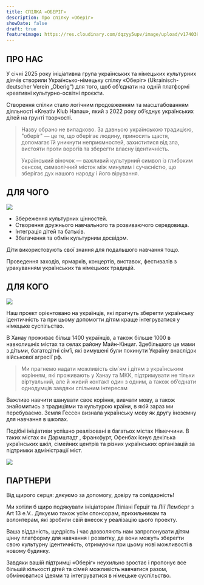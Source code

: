 ```yaml
---
title: СПІЛКА «ОБЕРІГ»
description: Про спілку «Оберіг»
showDate: false
draft: true
featureimage: https://res.cloudinary.com/dqzyy5upv/image/upload/v1740394166/featured_chagg5.jpg
---
```

## ПРО НАС

У січні 2025 року ініціативна група українських та німецьких культурних діячів створили Українсько-німецьку спілку «Оберіг» (Ukrainisch-deutscher Verein  „Oberig“)  для того, щоб об’єднати на одній платформі креативні культурно-освітні проєкти.

Створення спілки стало логічним продовженням та масштабованням  діяльності «Kreativ  Klub  Hanau», який з 2022 року об’єднує українських дітей на грунті творчості.

> Назву обрано не випадково. За давньою українською традицією, "оберіг"  —   це те, що оберігає людину, приносить щастя, допомагає їй уникнути неприємностей, захиститися від зла, вистояти проти ворогів та зберегти власну ідентичність. 
>
> Український віночок —  важливий культурний символ із глибоким сенсом, символічний місток між минулим і сучасністю, що зберігає дух нашого народу і його вірування.

## ДЛЯ ЧОГО

![ ](https://res.cloudinary.com/dqzyy5upv/image/upload/v1740394167/img1_xyojuo.jpg)

* Збереження  культурних цінностей.  
* Створення дружнього навчального та розвиваючого середовища.  
* Інтеграція дітей та батьків.   
* Збагачення та обмін культурним досвідом.

Діти використовують свої знання для подальшого навчання тощо.

Проведення заходів, ярмарків, концертів, виставок, фестивалів з урахуванням українських та німецьких традицій.

## ДЛЯ КОГО

![ ](https://res.cloudinary.com/dqzyy5upv/image/upload/v1740394167/img2_o94e0m.jpg)

Наш проект орієнтовано на українців, які прагнуть зберегти українську ідентичність та при цьому допомогти дітям краще інтегруватися у німецьке суспільство.

В Ханау проживає більш 1400 українців, а також більше 1000 в навколишніх містах та селах району Майн-Кінциг. Здебільшого це мами з дітьми, багатодітні сім’ї, які вимушені були покинути Україну внаслідок військової агресії рф.

> Ми прагнемо надати можливість сім`ям і дітям з українським корінням, які проживають у Ханау та МКК,  підтримувати не тільки віртуальний, але й живий  контакт один з одним, а також об’єднати однодумців завдяки спільним інтересам

Важливо навчити шанувати своє корiння, вивчати мову, а також знайомитись з традиціями та культурою країни, в якій зараз ми перебуваємо. Земля Гессен визнала українську мову як другу іноземну для навчання в школах.

Подібні ініціативи успішно реалізовані в багатьох містах Німеччини. В таких містах як Дармштадт , Франкфурт, Офенбах існує декілька українських шкіл, сімейних центрів та різних українських організацій за підтримки адміністрації міст.

![](https://res.cloudinary.com/dqzyy5upv/image/upload/v1740484881/20250221_151207_upsrxk.jpg)

## ПАРТНЕРИ

Від щирого серця: дякуємо за допомогу, довіру та солідарність!

Ми хотіли б щиро подякувати ініціаторам Ліліані Герціг та Лії Лемберг з Art 13 e.V.. Дякуємо також усім спонсорам, прихильникам та волонтерам, які зробили свій внесок у реалізацію цього проекту.

Ваша відданість, щедрість і час дозволяють нам запропонувати дітям цінну платформу для навчання і розвитку, де вони можуть зберегти свою культурну ідентичність, отримуючи при цьому нові можливості в новому будинку.

Завдяки вашій підтримці «Оберіг» неухильно зростає і пропонує все більшій кількості дітей та сімей можливість навчатися разом, обмінюватися ідеями та інтегруватися в німецьке суспільство.


